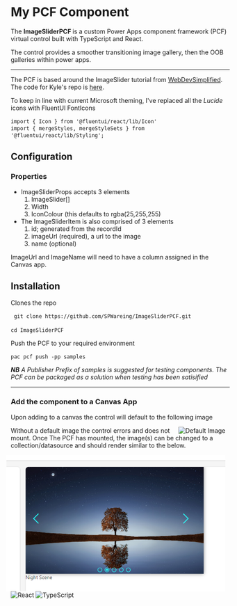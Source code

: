# My PCF Component

The <b>ImageSliderPCF </b> is a custom Power Apps component framework (PCF) virtual control built with TypeScript and React.

The control provides a smoother transitioning image gallery, then the OOB galleries within power apps.

----

The PCF is based around the ImageSlider tutorial from [WebDevSimplified](https://www.youtube.com/watch?v=Kx8XlKRBZx8&ab_channel=WebDevSimplified). The code for Kyle's repo is [here](https://github.com/WebDevSimplified/react-image-slider).

To keep in line with current Microsoft theming, I've replaced all the <i>Lucide</i> icons with FluentUI FontIcons

```
import { Icon } from '@fluentui/react/lib/Icon'
import { mergeStyles, mergeStyleSets } from '@fluentui/react/lib/Styling';
```

## Configuration

### Properties



- ImageSliderProps accepts 3 elements
    1. ImageSlider[]
    2. Width
    3. IconColour (this defaults to rgba(25,255,255)
- The ImageSliderItem is also comprised of 3 elements
  1. id; generated from the recordId
  2. imageUrl (required), a url to the image
  3. name (optional) 

ImageUrl and ImageName will need to have a column assigned in the Canvas app.

## Installation

Clones the repo

```
 git clone https://github.com/SPWareing/ImageSliderPCF.git

cd ImageSliderPCF
```
Push the PCF to your required environment

```
pac pcf push -pp samples

```
<i><b>NB</b> A Publisher Prefix of samples is suggested for testing components. The PCF can be packaged as a solution when testing has been satisified</i>

----
### Add the component to a Canvas App

Upon adding to a canvas the control will default to the following image




<p align="center"><img src="https://fabricweb.azureedge.net/fabric-website/placeholders/350x150.png"
     alt="Default Image"
     style="float: right; margin-right: 10px;" /></p>

Without a default image the control errors and does not mount. Once The PCF has mounted, the image(s) can be changed to a collection/datasource and should render similar to the below.



<p align="center" ><img src="screensnip.png"
     alt="Screenshot of PCF"
     style="float: right; margin-right: 10px;" /></p>


----
![React](https://img.shields.io/badge/react-%2320232a.svg?style=for-the-badge&logo=react&logoColor=%2361DAFB) ![TypeScript](https://img.shields.io/badge/typescript-%23007ACC.svg?style=for-the-badge&logo=typescript&logoColor=white)


